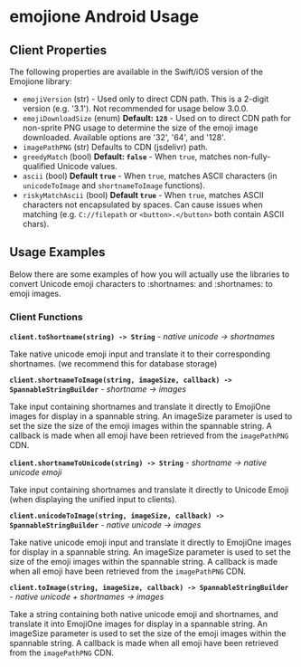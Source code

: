 # emojione Android Usage

## Client Properties

The following properties are available in the Swift/iOS version of the Emojione library:

 - `emojiVersion` (str) - Used only to direct CDN path. This is a 2-digit version (e.g. '3.1'). Not recommended for usage below 3.0.0.
 - `emojiDownloadSize` (enum) **Default: `128`** - Used on to direct CDN path for non-sprite PNG usage to determine the size of the emoji image downloaded. Available options are '32', '64', and '128'.
 - `imagePathPNG` (str) Defaults to CDN (jsdelivr) path. 
 - `greedyMatch` (bool) **Default: `false`** - When `true`, matches non-fully-qualified Unicode values.
 - `ascii` (bool) **Default `true`** - When `true`, matches ASCII characters (in `unicodeToImage` and `shortnameToImage` functions).
 - `riskyMatchAscii` (bool) **Default `true`** - When `true`, matches ASCII characters not encapsulated by spaces. Can cause issues when matching (e.g. `C://filepath` or `<button>.</button>` both contain ASCII chars).


## Usage Examples

Below there are some examples of how you will actually use the libraries to convert Unicode emoji characters to :shortnames: and :shortnames: to emoji images.


### Client Functions


**`client.toShortname(string) -> String`** - _native unicode -> shortnames_

Take native unicode emoji input and translate it to their corresponding shortnames. (we recommend this for database storage)

**`client.shortnameToImage(string, imageSize, callback) -> SpannableStringBuilder`** - _shortname -> images_

Take input containing shortnames and translate it directly to EmojiOne images for display in a spannable string. An imageSize parameter is used to set the size the size of the emoji images within the spannable string. A callback is made when all emoji have been retrieved from the `imagePathPNG` CDN.

**`client.shortnameToUnicode(string) -> String`** - _shortname -> native unicode emoji_

Take input containing shortnames and translate it directly to Unicode Emoji (when displaying the unified input to clients).

**`client.unicodeToImage(string, imageSize, callback) -> SpannableStringBuilder`** - _native unicode -> images_

Take native unicode emoji input and translate it directly to EmojiOne images for display in a spannable string. An imageSize parameter is used to set the size of the emoji images within the spannable string. A callback is made when all emoji have been retrieved from the `imagePathPNG` CDN.

**`client.toImage(string, imageSize, callback) -> SpannableStringBuilder`** - _native unicode + shortnames -> images_

Take a string containing both native unicode emoji and shortnames, and translate it into EmojiOne images for display in a spannable string. An imageSize parameter is used to set the size of the emoji images within the spannable string. A callback is made when all emoji have been retrieved from the `imagePathPNG` CDN.


